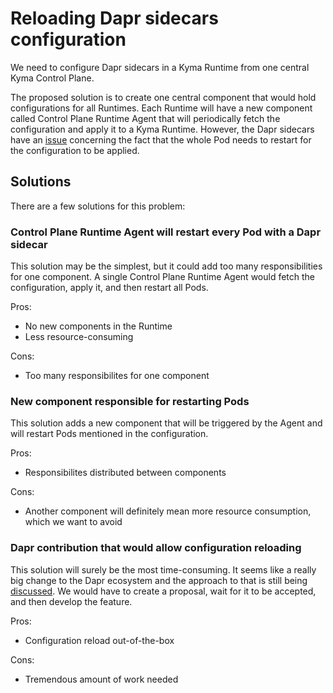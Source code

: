 # Reloading Dapr sidecars configuration 

We need to configure Dapr sidecars in a Kyma Runtime from one central Kyma Control Plane.

The proposed solution is to create one central component that would hold configurations for all Runtimes. Each Runtime will have a new component called Control Plane Runtime Agent that will periodically fetch the configuration and apply it to a Kyma Runtime. However, the Dapr 
sidecars have an [issue](https://github.com/dapr/dapr/issues/1172) concerning the fact that the whole Pod needs to restart for the configuration to be applied.

## Solutions

There are a few solutions for this problem:

### Control Plane Runtime Agent will restart every Pod with a Dapr sidecar
This solution may be the simplest, but it could add too many responsibilities for one component. A single Control Plane Runtime Agent would fetch the configuration, apply it, and then restart all Pods.

Pros:
- No new components in the Runtime 
- Less resource-consuming

Cons:
- Too many responsibilites for one component

### New component responsible for restarting Pods
This solution adds a new component that will be triggered by the Agent and will restart Pods mentioned in the configuration.

Pros:
- Responsibilites distributed between components

Cons:
- Another component will definitely mean more resource consumption, which we want to avoid

### Dapr contribution that would allow configuration reloading
This solution will surely be the most time-consuming. It seems like a really big change to the Dapr ecosystem and the approach to that is still being [discussed](https://github.com/dapr/dapr/issues/1172#issuecomment-610568718). We would have to create a proposal, wait for it to be accepted, and then develop the feature.

Pros:
- Configuration reload out-of-the-box

Cons:
- Tremendous amount of work needed
